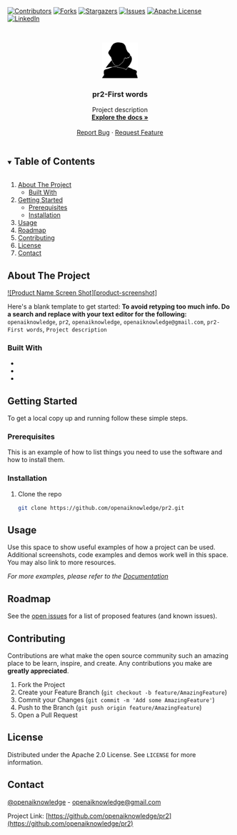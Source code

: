 <!--
***
*** To avoid retyping too much info. Do a search and replace for the following:
*** openaiknowledge, pr2, openaiknowledge, openaiknowledge@gmail.com, pr2-First words, Project description
-->



<!-- PROJECT SHIELDS -->
<!--
*** I'm using markdown "reference style" links for readability.
*** Reference links are enclosed in brackets [ ] instead of parentheses ( ).
*** See the bottom of this document for the declaration of the reference variables
*** for contributors-url, forks-url, etc. This is an optional, concise syntax you may use.
*** https://www.markdownguide.org/basic-syntax/#reference-style-links
-->
[![Contributors][contributors-shield]][contributors-url]
[![Forks][forks-shield]][forks-url]
[![Stargazers][stars-shield]][stars-url]
[![Issues][issues-shield]][issues-url]
[![Apache License][license-shield]][license-url]
[![LinkedIn][linkedin-shield]][linkedin-url]



<!-- PROJECT LOGO -->
<br />
<p align="center">
  <a href="https://github.com/openaiknowledge/pr2/tree/master">
    <img src="logo.jpg" alt="Logo" width="80" height="80">
  </a>

  <h3 align="center">pr2-First words</h3>

  <p align="center">
    Project description
    <br />
    <a href="https://github.com/openaiknowledge/pr2/tree/master/doc"><strong>Explore the docs »</strong></a>
    <br />
    <br />
    <a href="https://github.com/openaiknowledge/pr2/issues">Report Bug</a>
    ·
    <a href="https://github.com/openaiknowledge/pr2/issues">Request Feature</a>
  </p>
</p>



<!-- TABLE OF CONTENTS -->
<details open="open">
  <summary><h2 style="display: inline-block">Table of Contents</h2></summary>
  <ol>
    <li>
      <a href="#about-the-project">About The Project</a>
      <ul>
        <li><a href="#built-with">Built With</a></li>
      </ul>
    </li>
    <li>
      <a href="#getting-started">Getting Started</a>
      <ul>
        <li><a href="#prerequisites">Prerequisites</a></li>
        <li><a href="#installation">Installation</a></li>
      </ul>
    </li>
    <li><a href="#usage">Usage</a></li>
    <li><a href="#roadmap">Roadmap</a></li>
    <li><a href="#contributing">Contributing</a></li>
    <li><a href="#license">License</a></li>
    <li><a href="#contact">Contact</a></li>
  </ol>
</details>



<!-- ABOUT THE PROJECT -->
## About The Project

[![Product Name Screen Shot][product-screenshot]](https://example.com)

Here's a blank template to get started:
**To avoid retyping too much info. Do a search and replace with your text editor for the following:**
`openaiknowledge`, `pr2`, `openaiknowledge`, `openaiknowledge@gmail.com`, `pr2-First words`, `Project description`


### Built With

* []()
* []()
* []()



<!-- GETTING STARTED -->
## Getting Started

To get a local copy up and running follow these simple steps.

### Prerequisites

This is an example of how to list things you need to use the software and how to install them.



### Installation

1. Clone the repo
   ```sh
   git clone https://github.com/openaiknowledge/pr2.git
   ```



<!-- USAGE EXAMPLES -->
## Usage

Use this space to show useful examples of how a project can be used. Additional screenshots, code examples and demos work well in this space. You may also link to more resources.

_For more examples, please refer to the [Documentation](https://github.com/openaiknowledge/pr2/tree/master/doc)_



<!-- ROADMAP -->
## Roadmap

See the [open issues](https://github.com/openaiknowledge/pr2/issues) for a list of proposed features (and known issues).



<!-- CONTRIBUTING -->
## Contributing

Contributions are what make the open source community such an amazing place to be learn, inspire, and create. Any contributions you make are **greatly appreciated**.

1. Fork the Project
2. Create your Feature Branch (`git checkout -b feature/AmazingFeature`)
3. Commit your Changes (`git commit -m 'Add some AmazingFeature'`)
4. Push to the Branch (`git push origin feature/AmazingFeature`)
5. Open a Pull Request



<!-- LICENSE -->
## License

Distributed under the Apache 2.0 License. See `LICENSE` for more information.



<!-- CONTACT -->
## Contact

[@openaiknowledge](https://twitter.com/openaiknowledge) - openaiknowledge@gmail.com

Project Link: [https://github.com/openaiknowledge/pr2](https://github.com/openaiknowledge/pr2)


<!-- MARKDOWN LINKS & IMAGES -->
<!-- https://www.markdownguide.org/basic-syntax/#reference-style-links -->
[contributors-shield]: https://img.shields.io/github/contributors/openaiknowledge/pr2.svg?style=for-the-badge
[contributors-url]: https://github.com/openaiknowledge/pr2/graphs/contributors
[forks-shield]: https://img.shields.io/github/forks/openaiknowledge/pr2.svg?style=for-the-badge
[forks-url]: https://github.com/openaiknowledge/pr2/network/members
[stars-shield]: https://img.shields.io/github/stars/openaiknowledge/pr2.svg?style=for-the-badge
[stars-url]: https://github.com/openaiknowledge/pr2/stargazers
[issues-shield]: https://img.shields.io/github/issues/openaiknowledge/pr2.svg?style=for-the-badge
[issues-url]: https://github.com/openaiknowledge/pr2/issues
[license-shield]: https://img.shields.io/github/license/openaiknowledge/pr2.svg?style=for-the-badge
[license-url]: https://github.com/openaiknowledge/pr2/blob/master/LICENSE
[linkedin-shield]: https://img.shields.io/badge/-LinkedIn-black.svg?style=for-the-badge&logo=linkedin&colorB=555
[linkedin-url]: https://linkedin.com/in/openaiknowledge
